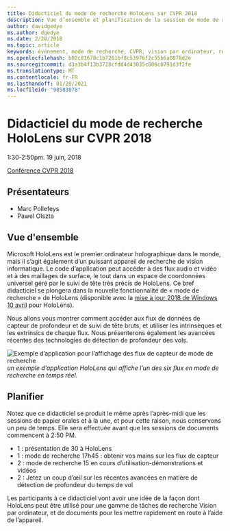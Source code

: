 ```yaml
---
title: Didacticiel du mode de recherche HoloLens sur CVPR 2018
description: Vue d’ensemble et planification de la session de mode de recherche HoloLens, à remettre à la Conférence CVPR le 19 juin 2018.
author: davidgedye
ms.author: dgedye
ms.date: 2/28/2018
ms.topic: article
keywords: événement, mode de recherche, CVPR, vision par ordinateur, recherche, HoloLens
ms.openlocfilehash: b02c81678c1b7261bf8c53976f2c55b6a0878d2e
ms.sourcegitcommit: d3a3b4f13b3728cfdd4d43035c806c0791d3f2fe
ms.translationtype: MT
ms.contentlocale: fr-FR
ms.lasthandoff: 01/20/2021
ms.locfileid: "98583078"
---
```

# <a name="hololens-research-mode-tutorial-at-cvpr-2018"></a>Didacticiel du mode de recherche HoloLens sur CVPR 2018
1:30-2:50pm. 19 juin, 2018

[Conférence CVPR 2018](https://cvpr2018.thecvf.com/)

## <a name="presenters"></a>Présentateurs
* Marc Pollefeys
* Pawel Olszta

## <a name="overview"></a>Vue d'ensemble
Microsoft HoloLens est le premier ordinateur holographique dans le monde, mais il s’agit également d’un puissant appareil de recherche de vision informatique.
Le code d’application peut accéder à des flux audio et vidéo et à des maillages de surface, le tout dans un espace de coordonnées universel géré par le suivi de tête très précis de HoloLens. Ce bref didacticiel se plongera dans la nouvelle fonctionnalité de « mode de recherche » de HoloLens (disponible avec la [mise à jour 2018 de Windows 10 avril](/windows/mixed-reality/enthusiast-guide/release-notes-april-2018) pour HoloLens).

Nous allons vous montrer comment accéder aux flux de données de capteur de profondeur et de suivi de tête bruts, et utiliser les intrinsèques et les extrinsics de chaque flux.  Nous présenterons également les avancées récentes des technologies de détection de profondeur des vols.

![Exemple d’application pour l’affichage des flux de capteur de mode de recherche ](../develop/platform-capabilities-and-apis/images/sensor-stream-viewer.jpg)
 *un exemple d’application HoloLens qui affiche l’un des six flux en mode de recherche en temps réel.*

## <a name="schedule"></a>Planifier
Notez que ce didacticiel se produit le même après l’après-midi que les sessions de papier orales et à la une, et pour cette raison, nous conservons un peu de temps.
Elle sera effectuée avant que les sessions de documents commencent à 2:50 PM.

- 1 : présentation de 30 à HoloLens 
- 1 : mode de recherche 17h45 : obtenir vos mains sur les flux de capteur 
- 2 : mode de recherche 15 en cours d’utilisation-démonstrations et vidéos 
- 2 : Jetez un coup d’œil sur les récentes avancées en matière de détection de profondeur du temps de vol 

Les participants à ce didacticiel vont avoir une idée de la façon dont HoloLens peut être utilisé pour une gamme de tâches de recherche Vision par ordinateur, et de documents pour les mettre rapidement en route à l’aide de l’appareil.